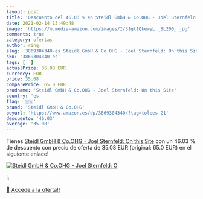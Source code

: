 ```yaml
---
layout: post
title: 'Descuento del 46.03 % en Steidl GmbH & Co.OHG - Joel Sternfeld: O'
date: 2021-02-14 13:49:48
image: 'https://m.media-amazon.com/images/I/31gl1QkewyL._SL200_.jpg'
comments: true
category: ofertas
author: ring
slug: '3869304340-es Steidl GmbH & Co.OHG - Joel Sternfeld: On this Site'
sku: '3869304340-es'
tags: [  ]
actualPrice: 35.08 EUR
currency: EUR
price: 35.08
comparePrice: 65.0 EUR
prodname: 'Steidl GmbH & Co.OHG - Joel Sternfeld: On this Site'
country: 'es'
flag: '🇪🇸'
brand: 'Steidl GmbH & Co.OHG'
buyurl: 'https://www.amazon.es/dp/3869304340/?tag=tolees-21'
descuento: '46.03'
average: '35.08'
---
```


Tienes [Steidl GmbH & Co.OHG - Joel Sternfeld: On this Site](https://www.amazon.es/dp/3869304340/?tag=tolees-21) con un 46.03 % de descuento con precio de oferta de 35.08 EUR (original: 65.0 EUR) en el siguiente enlace!

[![Steidl GmbH & Co.OHG - Joel Sternfeld: O](https://m.media-amazon.com/images/I/31gl1QkewyL._SL200_.jpg)](https://www.amazon.es/dp/3869304340/?tag=tolees-21)

ℹ️:


[🛒 Accede a la oferta!!](https://www.amazon.es/dp/3869304340/?tag=tolees-21)

